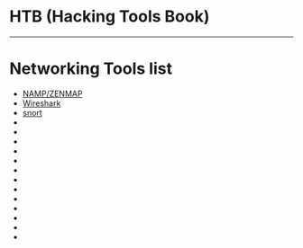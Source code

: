 # HTB (Hacking Tools Book)
***
# Networking Tools list 
* [NAMP/ZENMAP](https://nmap.org/)
* [Wireshark](https://www.wireshark.org/)
* [snort](https://www.snort.org/)
*
*
*
*
*
*
*
*
*
*
*
*
*
